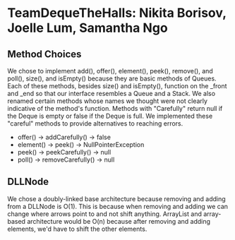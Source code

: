# TeamDequeTheHalls: Nikita Borisov, Joelle Lum, Samantha Ngo
## Method Choices
We chose to implement add(), offer(), element(), peek(), remove(), and poll(), size(), and isEmpty() because they are basic methods of Queues.
Each of these methods, besides size() and isEmpty(), function on the _front and _end so that our interface resembles a Queue and a Stack.
We also renamed certain methods whose names we thought were not clearly indicative of the method's function. Methods with "Carefully" return null if the Deque is empty or false if the Deque is full. We implemented these "careful" methods to provide alternatives to reaching errors.
* offer() -> addCarefully() -> false
* element() -> peek() -> NullPointerException
* peek()  -> peekCarefully() -> null
* poll() -> removeCarefully() -> null
## DLLNode
We chose a doubly-linked base architecture because removing and adding from a DLLNode is O(1). This is because when removing and adding we can change where arrows point to and not shift anything. ArrayList and array-based architecture would be O(n) because after removing and adding elements, we'd have to shift the other elements. 
